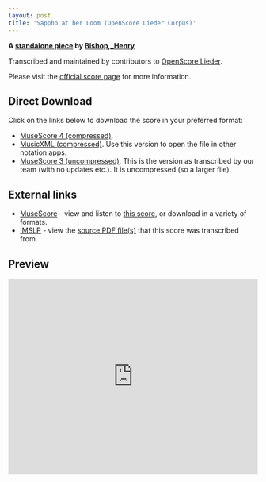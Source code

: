 ```yaml
---
layout: post
title: 'Sappho at her Loom (OpenScore Lieder Corpus)'
---
```


__A [standalone piece](https://fourscoreandmore.org/OpenScore/Bishop%2C_Henry/_/) by [Bishop,_Henry](https://fourscoreandmore.org/OpenScore/Bishop%2C_Henry)__

Transcribed and maintained by contributors to [OpenScore Lieder].

Please visit the [official score page] for more information.

[official score page]: https://musescore.com/openscore-lieder-corpus/scores/6446003
[OpenScore Lieder]: https://musescore.com/openscore-lieder-corpus

## Direct Download

Click on the links below to download the score in your preferred format:
- [MuseScore 4 (compressed)](https://fourscoreandmore.org/OpenScore/Bishop%2C_Henry/_/Sappho_at_her_Loom.mscz).
- [MusicXML (compressed)](https://fourscoreandmore.org/OpenScore/Bishop%2C_Henry/_/Sappho_at_her_Loom.mxl). Use this version to open the file in other notation apps.
- [MuseScore 3 (uncompressed)](https://raw.githubusercontent.com/OpenScore/Lieder/refs/heads/main/scores/Bishop%2C_Henry/_/Sappho_at_her_Loom/lc6446003.mscx). This is the version as transcribed by our team (with no updates etc.). It is uncompressed (so a larger file).

## External links

- [MuseScore] - view and listen to [this score][MuseScore], or download in a variety of formats.
- [IMSLP] - view the [source PDF file(s)][IMSLP] that this score was transcribed from.

[MuseScore]: https://musescore.com/score/6446003
[IMSLP]: https://imslp.org/wiki/Special:ReverseLookup/572445

## Preview

<iframe width="100%" height="394" src="https://musescore.com/openscore-lieder-corpus/scores/6446003/embed" frameborder="0" allowfullscreen allow="autoplay; fullscreen"></iframe>
